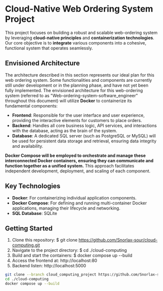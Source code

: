 # Cloud-Native Web Ordering System Project

This project focuses on building a robust and scalable web-ordering system by leveraging **cloud-native principles** and **containerization technologies**. Our core objective is to **integrate** various components into a cohesive, functional system that operates seamlessly.

## Envisioned Architecture

The architecture described in this section represents our ideal plan for this web ordering system. Some functionalities and components are currently still under development or in the planning phase, and have not yet been fully implemented. The envisioned architecture for this web-ordering system (referred to as "Web-ordering-system-software_engineer" throughout this document) will utilize **Docker** to containerize its fundamental components:

* **Frontend**: Responsible for the user interface and user experience, providing the interactive elements for customers to place orders.
* **Backend**: Handles all core business logic, API services, and interactions with the database, acting as the brain of the system.
* **Database**: A dedicated SQL server (such as PostgreSQL or MySQL) will be used for persistent data storage and retrieval, ensuring data integrity and availability.

**Docker Compose will be employed to orchestrate and manage these interconnected Docker containers, ensuring they can communicate and function together as a unified system.** This approach facilitates independent development, deployment, and scaling of each component.

## Key Technologies

* **Docker**: For containerizing individual application components.
* **Docker Compose**: For defining and running multi-container Docker applications, managing their lifecycle and networking.
* **SQL Database**: SQLite

## Getting Started

1.  Clone this repository: $ git clone https://github.com/Snorlax-sour/cloud-computing.git
2.  Navigate to the project directory: $ cd ./cloud-computing
3.  Build and start the containers: $ docker compose up --build
4.  Access the frontend at: http://localhost:80
5.  Backend listen: http://localhost:5000

``` bash
git clone --branch cloud_computing_project https://github.com/Snorlax-sour/cloud-computing.git
cd ./cloud-computing
docker compose up --build
```



